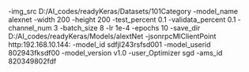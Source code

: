-img_src
D:/AI_codes/readyKeras/Datasets/101Category
-model_name
alexnet
-width
200
-height
200
-test_percent
0.1
-validata_percent
0.1
-channel_num
3
-batch_size
8
-lr
1e-4
-epochs
10
-save_dir
D:/AI_codes/readyKeras/Models/alextNet
-jsonrpcMlClientPoint
http:192.168.10.144:
-model_id
sdfjl243rsfsd001
-model_userid
802943fksdf00
-model_version
v1.0
-user_Optimizer
sgd
-ams_id
820349802fdf
